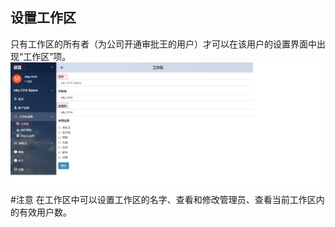 ## 设置工作区
只有工作区的所有者（为公司开通审批王的用户）才可以在该用户的设置界面中出现“工作区”项。![](images/工作区.png)
#注意
在工作区中可以设置工作区的名字、查看和修改管理员、查看当前工作区内的有效用户数。
